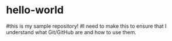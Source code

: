 # hello-world


#this is my sample repository! 
#I need to make this to ensure that I understand what Git/GitHub are and how to use them.
